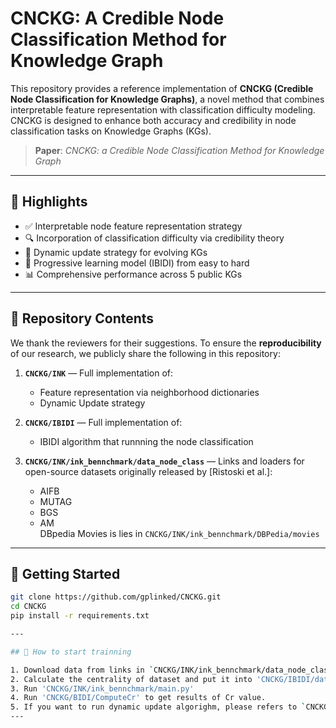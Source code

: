 # CNCKG: A Credible Node Classification Method for Knowledge Graph

This repository provides a reference implementation of **CNCKG (Credible Node Classification for Knowledge Graphs)**, a novel method that combines interpretable feature representation with classification difficulty modeling. CNCKG is designed to enhance both accuracy and credibility in node classification tasks on Knowledge Graphs (KGs).

> **Paper**: *CNCKG: a Credible Node Classification Method for Knowledge Graph*  

---

## 🌟 Highlights

- ✅ Interpretable node feature representation strategy  
- 🔍 Incorporation of classification difficulty via credibility theory  
- 🔁 Dynamic update strategy for evolving KGs  
- 🔧 Progressive learning model (IBIDI) from easy to hard  
- 📊 Comprehensive performance across 5 public KGs  

---

## 📁 Repository Contents

We thank the reviewers for their suggestions. To ensure the **reproducibility** of our research, we publicly share the following in this repository:

1. **`CNCKG/INK`** — Full implementation of:
   - Feature representation via neighborhood dictionaries  
   - Dynamic Update strategy  

2. **`CNCKG/IBIDI`** — Full implementation of:
   - IBIDI algorithm that runnning the node classification  


3. **`CNCKG/INK/ink_bennchmark/data_node_class`** — Links and loaders for open-source datasets originally released by [Ristoski et al.]:
   - AIFB  
   - MUTAG  
   - BGS  
   - AM  
   DBpedia Movies is lies in  `CNCKG/INK/ink_bennchmark/DBPedia/movies`


---

## 🚀 Getting Started

```bash
git clone https://github.com/gplinked/CNCKG.git
cd CNCKG
pip install -r requirements.txt

---

## 🔧 How to start trainning

1. Download data from links in `CNCKG/INK/ink_bennchmark/data_node_class` and `CNCKG/INK/ink_bennchmark/DBPedia/movies` and put them in corresponding folder.
2. Calculate the centrality of dataset and put it into 'CNCKG/IBIDI/dataset'
3. Run 'CNCKG/INK/ink_bennchmark/main.py'
4. Run 'CNCKG/BIDI/ComputeCr' to get results of Cr value.
5. If you want to run dynamic update algorighm, please refers to `CNCKG/INK/ink_bennchmark/INK_updated` and '`CNCKG/INK/ink_bennchmark/data_node_class/INK_updated_dbpedia`'
---
